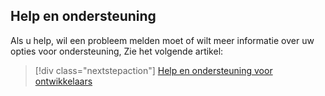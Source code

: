 ## <a name="help-and-support"></a>Help en ondersteuning

Als u help, wil een probleem melden moet of wilt meer informatie over uw opties voor ondersteuning, Zie het volgende artikel:

> [!div class="nextstepaction"]
> [Help en ondersteuning voor ontwikkelaars](../articles/active-directory/develop/active-directory-develop-help-support.md)
